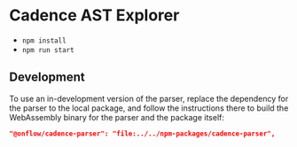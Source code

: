 # Cadence AST Explorer

- `npm install` 
- `npm run start`

## Development

To use an in-development version of the parser, replace the dependency for the parser to the local package,
and follow the instructions there to build the WebAssembly binary for the parser and the package itself:

```json
"@onflow/cadence-parser": "file:../../npm-packages/cadence-parser",
```

